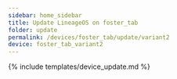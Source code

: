 ```yaml
---
sidebar: home_sidebar
title: Update LineageOS on foster_tab
folder: update
permalink: /devices/foster_tab/update/variant2
device: foster_tab_variant2
---
```

{% include templates/device_update.md %}
